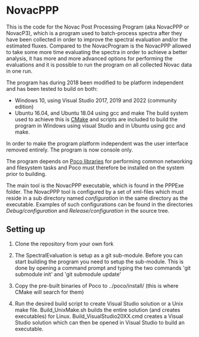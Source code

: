 # NovacPPP
This is the code for the Novac Post Processing Program (aka NovacPPP or NovacP3), 
which is a program used to batch-process spectra after they have been collected in order to improve
the spectral evaluation and/or the estimated fluxes. Compared to the NovacProgram is the NovacPPP allowed
to take some  more time evaluating the spectra in order to achieve a better analysis, it has more and more advanced
options for performing the evaluations and it is possible to run the program on all collected Novac data in one
run.

The program has during 2018 been modified to be platform independent and has been tested to build on both:
* Windows 10, using Visual Studio 2017, 2019 and 2022 (community edition)
* Ubuntu 16.04, and Ubuntu 18.04 using gcc and make
The build system used to achieve this is [CMake](https://cmake.org/) and scripts are included to build the program in
Windows using visual Studio and in Ubuntu using gcc and make. 

In order to make the program platform independent was the user interface removed entirely. The program is now console only.

The program depends on [Poco libraries](https://pocoproject.org/) for performing common networking and filesystem tasks 
and Poco must therefore be installed on the system prior to building.

The main tool is the NovacPPP executable, which is found in the PPPExe folder. The NovacPPP tool is configured by a set of 
xml-files which must reside in a sub directory named _configuration_ in the same directory as the executable. 
Examples of such configurations can be found in the directories _Debug/configuration_ and _Release/configuration_ in the
source tree. 

## Setting up

1. Clone the repository from your own fork

2. The SpectralEvaluation is setup as a git sub-module.
Before you can start building the program you need to setup the sub-module.
This is done by opening a command prompt and typing the two commands 'git submodule init' and 'git submodule update'

3. Copy the pre-built binaries of Poco to ../poco/install/ (this is where CMake will search for them)

4. Run the desired build script to create Visual Studio solution or a Unix make file.
Build_UnixMake.sh builds the entire solution (and creates executables) for Linux.
Build_VisualStudio20XX.cmd creates a Visual Studio solution which can then be opened in Visual Studio to build an executable.

